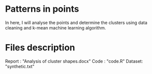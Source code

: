 # Patterns in points

In here, I will analyse the points and determine the clusters using data cleaning and k-mean machine learning algorithm. 

# Files description

Report : "Analysis of cluster shapes.docx"
Code   : "code.R"
Dataset: "synthetic.txt"
